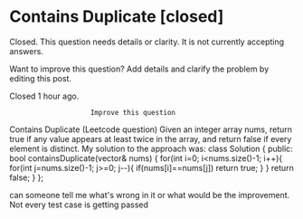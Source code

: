 
# Contains Duplicate [closed]







Closed. This question needs details or clarity. It is not currently accepting answers.
                        
                    










Want to improve this question? Add details and clarify the problem by editing this post.


Closed 1 hour ago.







                        Improve this question
                    



Contains Duplicate (Leetcode question)
Given an integer array nums, return true if any value appears at least twice in the array, and return false if every element is distinct.
My solution to the approach was:
class Solution {
public:
    bool containsDuplicate(vector<int>& nums) {
        for(int i=0; i<nums.size()-1; i++){
            for(int j=nums.size()-1; j>=0; j--){
                if(nums[i]==nums[j])
                    return true;
            }
        }
        return false;
    }
};

can someone tell me what's wrong in it or what would be the improvement. Not every test case is getting passed

        
